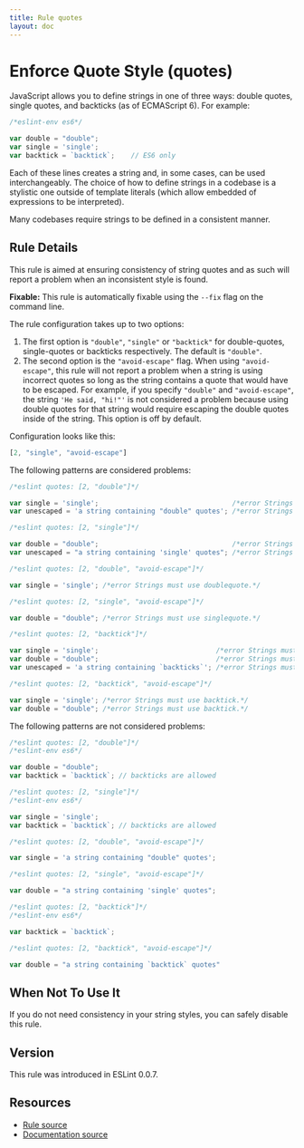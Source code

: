 ```yaml
---
title: Rule quotes
layout: doc
---
```

<!-- Note: No pull requests accepted for this file. See README.md in the root directory for details. -->
# Enforce Quote Style (quotes)

JavaScript allows you to define strings in one of three ways: double quotes, single quotes, and backticks (as of ECMAScript 6). For example:

```js
/*eslint-env es6*/

var double = "double";
var single = 'single';
var backtick = `backtick`;    // ES6 only
```

Each of these lines creates a string and, in some cases, can be used interchangeably. The choice of how to define strings in a codebase is a stylistic one outside of template literals (which allow embedded of expressions to be interpreted).

Many codebases require strings to be defined in a consistent manner.

## Rule Details

This rule is aimed at ensuring consistency of string quotes and as such will report a problem when an inconsistent style is found.

**Fixable:** This rule is automatically fixable using the `--fix` flag on the command line.

The rule configuration takes up to two options:

1. The first option is `"double"`, `"single"` or `"backtick"` for double-quotes, single-quotes or backticks respectively. The default is `"double"`.
1. The second option is the `"avoid-escape"` flag. When using `"avoid-escape"`, this rule will not report a problem when a string is using incorrect quotes so long as the string contains a quote that would have to be escaped. For example, if you specify `"double"` and `"avoid-escape"`, the string `'He said, "hi!"'` is not considered a problem because using double quotes for that string would require escaping the double quotes inside of the string. This option is off by default.

Configuration looks like this:

```js
[2, "single", "avoid-escape"]
```

The following patterns are considered problems:

```js
/*eslint quotes: [2, "double"]*/

var single = 'single';                                 /*error Strings must use doublequote.*/
var unescaped = 'a string containing "double" quotes'; /*error Strings must use doublequote.*/
```

```js
/*eslint quotes: [2, "single"]*/

var double = "double";                                 /*error Strings must use singlequote.*/
var unescaped = "a string containing 'single' quotes"; /*error Strings must use singlequote.*/
```

```js
/*eslint quotes: [2, "double", "avoid-escape"]*/

var single = 'single'; /*error Strings must use doublequote.*/
```

```js
/*eslint quotes: [2, "single", "avoid-escape"]*/

var double = "double"; /*error Strings must use singlequote.*/
```

```js
/*eslint quotes: [2, "backtick"]*/

var single = 'single';                             /*error Strings must use backtick.*/
var double = "double";                             /*error Strings must use backtick.*/
var unescaped = 'a string containing `backticks`'; /*error Strings must use backtick.*/
```

```js
/*eslint quotes: [2, "backtick", "avoid-escape"]*/

var single = 'single'; /*error Strings must use backtick.*/
var double = "double"; /*error Strings must use backtick.*/
```

The following patterns are not considered problems:

```js
/*eslint quotes: [2, "double"]*/
/*eslint-env es6*/

var double = "double";
var backtick = `backtick`; // backticks are allowed
```

```js
/*eslint quotes: [2, "single"]*/
/*eslint-env es6*/

var single = 'single';
var backtick = `backtick`; // backticks are allowed
```

```js
/*eslint quotes: [2, "double", "avoid-escape"]*/

var single = 'a string containing "double" quotes';
```

```js
/*eslint quotes: [2, "single", "avoid-escape"]*/

var double = "a string containing 'single' quotes";
```

```js
/*eslint quotes: [2, "backtick"]*/
/*eslint-env es6*/

var backtick = `backtick`;
```

```js
/*eslint quotes: [2, "backtick", "avoid-escape"]*/

var double = "a string containing `backtick` quotes"
```

## When Not To Use It

If you do not need consistency in your string styles, you can safely disable this rule.

## Version

This rule was introduced in ESLint 0.0.7.

## Resources

* [Rule source](https://github.com/eslint/eslint/tree/master/lib/rules/quotes.js)
* [Documentation source](https://github.com/eslint/eslint/tree/master/docs/rules/quotes.md)
